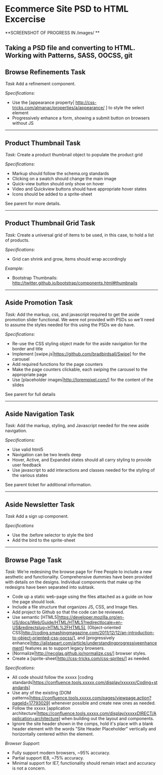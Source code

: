 Ecommerce Site PSD to HTML Excercise 
==================================
**SCREENSHOT OF PROGRESS IN /images/ **

Taking a PSD file and converting to HTML.
Working with Patterns, SASS, OOCSS, git
----------------------------------------
Browse Refinements Task
----------------------------------------
*Task*
Add a refinement component.

*Specifications:*
* Use the [appearance property| http://css-tricks.com/almanac/properties/a/appearance/ ] to style the select element
* Progressively enhance a form, showing a submit button on browsers without JS

----------------------------------------
Product Thumbnail Task
----------------------------------------
*Task:*
Create a product thumbnail object to populate the product grid

*Specifications:*
* Markup should follow the schema.org standards
* Clicking on a swatch should change the main image
* Quick-view button should only show on hover
* Video and Quickview buttons should have appropriate hover states
* Icons should be added to a sprite-sheet

See parent for more details.

----------------------------------------
Product Thumbnail Grid Task
----------------------------------------
*Task:*
Create a universal grid of items to be used, in this case, to hold a list of products.

*Specifications:*
* Grid can shrink and grow, items should wrap accordingly

*Example:*
* Bootstrap Thumbnails: http://twitter.github.io/bootstrap/components.html#thumbnails


----------------------------------------
Aside Promotion Task
----------------------------------------
*Task:*
Add the markup, css, and javascript required to get the aside promotion slider functional. We were not provided with PSDs so we'll need to assume the styles needed for this using the PSDs we do have.

*Specifications:*
* Re-use the CSS styling object made for the aside navigation for the border and title
* Implement [swipe.js|https://github.com/bradbirdsall/Swipe] for the carousel
* Add required functions for the page counters
* Make the page counters clickable, each swiping the carousel to the appropriate page
* Use [placeholder images|http://lorempixel.com/] for the content of the slides


See parent for full details

----------------------------------------
Aside Navigation Task
----------------------------------------
*Task:*
Add the markup, styling, and Javascript needed for the new aside navigation.

*Specifications:*
* Use valid html5
* Navigation can be two levels deep
* Hover, Active, and Expanded states should all carry styling to provide user feedback
* Use javascript to add interactions and classes needed for the styling of the various states

See parent ticket for additional information.

----------------------------------------
Aside Newsletter Task
----------------------------------------
*Task*
Add a sign up component.

*Specifications*
* Use the :before selector to style the bird
* Add the bird to the sprite-sheet


----------------------------------------
Browse Page Task
----------------------------------------
*Task:*
We're redesining the browse page for Free People to include a new aesthetic and functionality. Comprehensive dummies have been provided with details on the designs. Individual components that make up the redesigns have been separated into subtask.

* Code up a static web-page using the files attached as a guide on how the page should look. 
* Include a file structure that organizes JS, CSS, and Image files.
* Add project to Github so that the code can be reviewed.
* Use semantic [HTML5|https://developer.mozilla.org/en-US/docs/Web/Guide/HTML/HTML5?redirectlocale=en-US&redirectslug=HTML%2FHTML5], [Object-oriented CSS|http://coding.smashingmagazine.com/2011/12/12/an-introduction-to-object-oriented-css-oocss/], and [progressively enhance|http://alistapart.com/article/understandingprogressiveenhancement] features as to support legacy browsers.
* [Normalize|http://necolas.github.io/normalize.css/] browser styles.
* Create a [sprite-sheet|http://css-tricks.com/css-sprites/] as needed.

*Specifications:*
* All code should follow the xxxxx [coding standards|https://confluence.tools.xxxxx.com/display/xxxxxx/Coding+standards]
* Use any of the existing [DOM patterns|https://confluence.tools.xxxxx.com/pages/viewpage.action?pageId=17793029] whenever possible and create new ones as needed.
* Follow the xxxxx [application architecture|https://confluence.tools.xxxxx.com/display/xxxxxDIRECT/Application+architecture] when building out the layout and components.
* Ignore the site header shown in the comps, hold it's place with a blank header element with the words "Site Header Placeholder" vertically and horizontally centered within the element.

*Browser Support:*
* Fully support modern browsers, ~95% accuracy.
* Partial support IE8, ~75% accuracy.
* Minimal support for IE7, functionality should remain intact and accuracy is not a concern.


